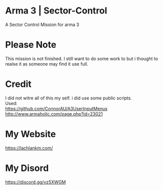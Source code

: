 # Arma 3 | Sector-Control
A Sector Control Mission for arma 3 

# Please Note
This mission is not finished. I still want to do some work to but i thought to realse it as someone may find it use full.

# Credit
I did not witre all of this my self. i did use some public scripts.                                    
Used:                                           
https://github.com/ConnorAU/A3UserInputMenus                                   
http://www.armaholic.com/page.php?id=23021


# My Website
https://lachlankm.com/

# My Disord 
https://discord.gg/vz5XWGM
